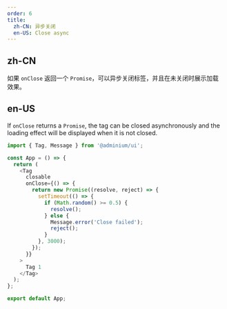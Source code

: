 ```yaml
---
order: 6
title:
  zh-CN: 异步关闭
  en-US: Close async
---
```


## zh-CN

如果 `onClose` 返回一个 `Promise`，可以异步关闭标签，并且在未关闭时展示加载效果。

## en-US

If `onClose` returns a `Promise`, the tag can be closed asynchronously and the loading effect will be displayed when it is not closed.

```js
import { Tag, Message } from '@adminium/ui';

const App = () => {
  return (
    <Tag
      closable
      onClose={() => {
        return new Promise((resolve, reject) => {
          setTimeout(() => {
            if (Math.random() >= 0.5) {
              resolve();
            } else {
              Message.error('Close failed');
              reject();
            }
          }, 3000);
        });
      }}
    >
      Tag 1
    </Tag>
  );
};

export default App;
```

